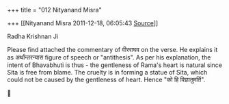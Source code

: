 +++
title = "012 Nityanand Misra"

+++
[[Nityanand Misra	2011-12-18, 06:05:43 [Source](https://groups.google.com/g/samskrita/c/TPnEWllZQnc)]]



Radha Krishnan Ji  
  
Please find attached the commentary of वीरराघव on the verse. He explains it as अर्थान्तरन्यास figure of speech or "antithesis". As per his explanation, the intent of Bhavabhuti is thus - the gentleness of Rama's heart is natural since Sita is free from blame. The cruelty is in forming a statue of Sita, which could not be caused by the gentleness of heart. Hence "को हि विज्ञातुमर्ति".  



